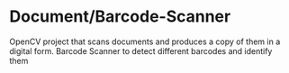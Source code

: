 # Document/Barcode-Scanner
OpenCV project that scans documents and produces a copy of them in a digital form.
Barcode Scanner to detect different barcodes and identify them
